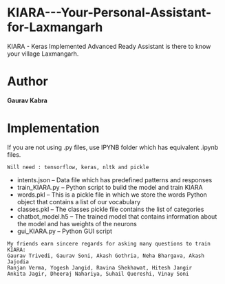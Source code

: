 # KIARA---Your-Personal-Assistant-for-Laxmangarh
 KIARA - Keras Implemented Advanced Ready Assistant is there to know your village Laxmangarh.

# Author
**Gaurav Kabra**

# Implementation
If you are not using .py files, use IPYNB folder which has equivalent .ipynb files.
```
Will need : tensorflow, keras, nltk and pickle
```

* intents.json – Data file which has predefined patterns and responses
* train_KIARA.py – Python script to build the model and train KIARA
* words.pkl – This is a pickle file in which we store the words Python object that contains a list of our vocabulary
* classes.pkl – The classes pickle file contains the list of categories
* chatbot_model.h5 – The trained model that contains information about the model and has weights of the neurons
* gui_KIARA.py – Python GUI script

```
My friends earn sincere regards for asking many questions to train KIARA:
Gaurav Trivedi, Gaurav Soni, Akash Gothria, Neha Bhargava, Akash Jajodia
Ranjan Verma, Yogesh Jangid, Ravina Shekhawat, Hitesh Jangir
Ankita Jagir, Dheeraj Nahariya, Suhail Quereshi, Vinay Soni
```
